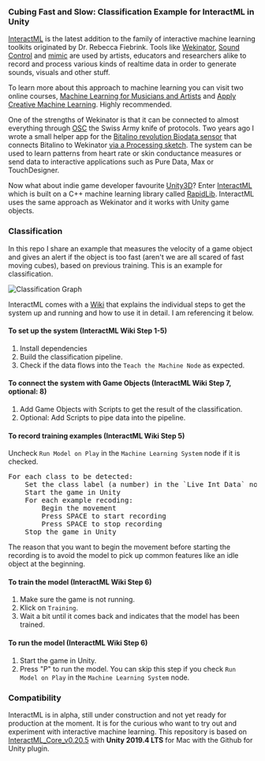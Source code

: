 ### Cubing Fast and Slow: Classification Example for InteractML in Unity

[InteractML](http://interactml.com/) is the latest addition to the family of interactive machine learning toolkits originated by Dr. Rebecca Fiebrink. Tools like [Wekinator](http://www.wekinator.org/), [Sound Control](http://soundcontrolsoftware.com/) and [mimic](https://mimicproject.com) are used by artists, educators and researchers alike to record and process various kinds of realtime data in order to generate sounds, visuals and other stuff. 

To learn more about this approach to machine learning you can visit two online courses, [Machine Learning for Musicians and Artists](https://www.kadenze.com/courses/machine-learning-for-musicians-and-artists/info) and [Apply Creative Machine Learning](https://www.futurelearn.com/courses/apply-creative-machine-learning). Highly recommended.

One of the strengths of Wekinator is that it can be connected to almost everything through [OSC](https://en.wikipedia.org/wiki/Open_Sound_Control) the Swiss Army knife of protocols. Two years ago I wrote a small helper app for the [Bitalino revolution Biodata sensor](https://bitalino.com/en/) that connects Bitalino to Wekinator [via a Processing sketch](https://github.com/i3games/p5_bitalino_helper). The system can be used to learn patterns from heart rate or skin conductance measures or send data to interactive applications such as Pure Data, Max or TouchDesigner. 

Now what about indie game developer favourite [Unity3D](https://unity.com/)? Enter [InteractML](https://github.com/Interactml/iml-unity) which is built on a C++ machine learning library called [RapidLib](https://github.com/mzed/ofxRapidLib). InteractML uses the same approach as Wekinator and it works with Unity game objects. 

### Classification  

In this repo I share an example that measures the velocity of a game object and gives an alert if the object is too fast (aren't we are all scared of fast moving cubes), based on previous training. This is an example for classification.

![Classification Graph](/Assets/Docs/InteractMLGraph.png)

InteractML comes with a [Wiki](https://github.com/Interactml/iml-unity/wiki) that explains the individual steps to get the system up and running and how to use it in detail. I am referencing it below. 

#### To set up the system (InteractML Wiki Step 1-5)

1. Install dependencies 
2. Build the classification pipeline. 
3. Check if the data flows into the `Teach the Machine Node` as expected.

#### To connect the system with Game Objects (InteractML Wiki Step 7, optional: 8)

1. Add Game Objects with Scripts to get the result of the classification.
2. Optional: Add Scripts to pipe data into the pipeline.

#### To record training examples (InteractML Wiki Step 5)

Uncheck `Run Model on Play` in the `Machine Learning System` node if it is checked.

<pre>
For each class to be detected:     
    Set the class label (a number) in the `Live Int Data` node     
    Start the game in Unity    
    For each example recoding:   
        Begin the movement     
        Press SPACE to start recording    
        Press SPACE to stop recording     
    Stop the game in Unity    
</pre>

The reason that you want to begin the movement before starting the recording is to avoid the model to pick up common features like an idle object at the beginning.

#### To train the model (InteractML Wiki Step 6)

1. Make sure the game is not running.
2. Klick on `Training`.
3. Wait a bit until it comes back and indicates that the model has been trained.

#### To run the model (InteractML Wiki Step 6)

1. Start the game in Unity.    
2. Press "P" to run the model. You can skip this step if you check `Run Model on Play` in the `Machine Learning System` node. 

### Compatibility

InteractML is in alpha, still under construction and not yet ready for production at the moment. It is for the curious who want to try out and experiment with interactive machine learning. This repository is based on [InteractML_Core_v0.20.5]() with **Unity 2019.4 LTS** for  Mac with the Github for Unity plugin.
